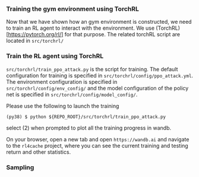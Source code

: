 ### Training the gym environment using TorchRL

Now that we have shown how an gym environment is constructed, we need to train an RL agent to interact with the environment. We use (TorchRL)[https://pytorch.org/rl/] for that purpose. The related torchRL script are located in ```src/torchrl/```

### Train the RL agent using TorchRL

```src/torchrl/train_ppo_attack.py``` is the script for training. The default configuration for training is specified in ```src/torchrl/config/ppo_attack.yml```. The environment configuration is specified in ```src/torchrl/config/env_config/``` and the model configuration of the policy net is specified in 
```src/torchrl/config/model_config/```.

Please use the following to launch the training

```
(py38) $ python ${REPO_ROOT}/src/torchrl/train_ppo_attack.py
```

select (2) when prompted to plot all the training progress in wandb. 

On your browser, open a new tab and open ```https://wandb.ai``` and navigate to the ```rl4cache``` project, where you can see the current training and testing return and other statistics.

### Sampling 





